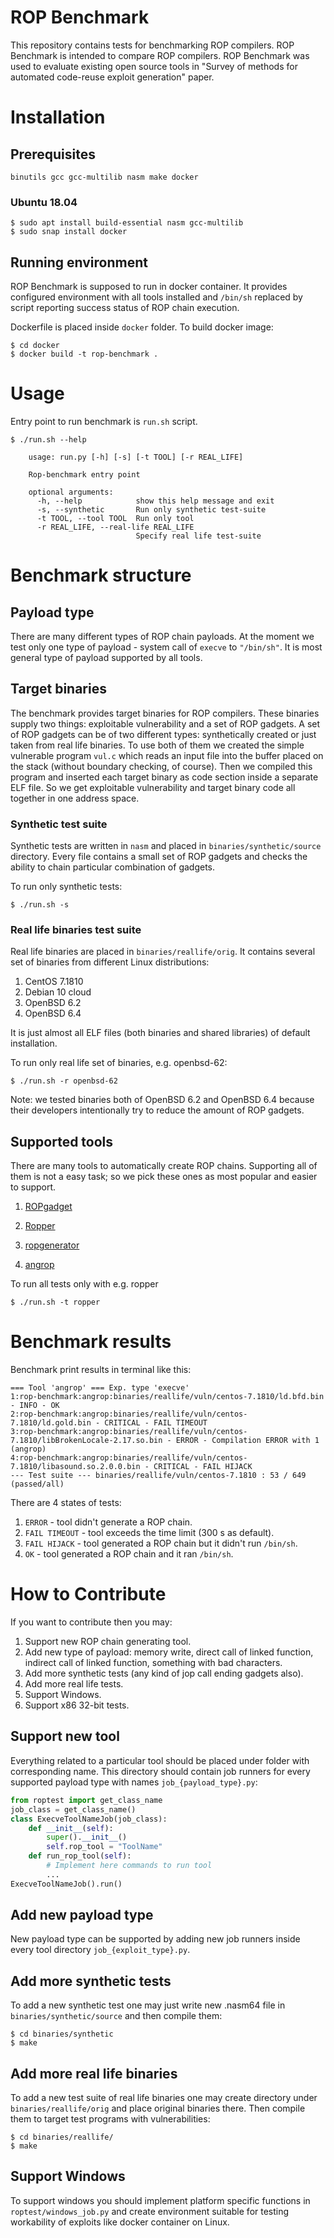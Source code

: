 # ROP Benchmark

This repository contains tests for benchmarking ROP compilers. ROP Benchmark is
intended to compare ROP compilers. ROP Benchmark was used to evaluate
existing open source tools in "Survey of methods for automated code-reuse
exploit generation" paper.

# Installation

## Prerequisites

    binutils gcc gcc-multilib nasm make docker

### Ubuntu 18.04

    $ sudo apt install build-essential nasm gcc-multilib
    $ sudo snap install docker

## Running environment

ROP Benchmark is supposed to run in docker container. It provides configured
environment with all tools installed and `/bin/sh` replaced by script reporting
success status of ROP chain execution.

Dockerfile is placed inside `docker` folder. To build docker image:

    $ cd docker
    $ docker build -t rop-benchmark .

# Usage

Entry point to run benchmark is `run.sh` script.

    $ ./run.sh --help

		usage: run.py [-h] [-s] [-t TOOL] [-r REAL_LIFE]

		Rop-benchmark entry point

		optional arguments:
		  -h, --help            show this help message and exit
		  -s, --synthetic       Run only synthetic test-suite
		  -t TOOL, --tool TOOL  Run only tool
		  -r REAL_LIFE, --real-life REAL_LIFE
		                        Specify real life test-suite

# Benchmark structure

## Payload type

There are many different types of ROP chain payloads. At the moment we test only
one type of payload - system call of `execve` to `"/bin/sh"`. It is most general
type of payload supported by all tools.

## Target binaries

The benchmark provides target binaries for ROP compilers. These binaries supply
two things: exploitable vulnerability and a set of ROP gadgets. A set of ROP
gadgets can be of two different types: synthetically created or just taken from
real life binaries. To use both of them we created the simple vulnerable program
`vul.c` which reads an input file into the buffer placed on the stack (without
boundary checking, of course). Then we compiled this program and inserted each
target binary as code section inside a separate ELF file. So we get exploitable
vulnerability and target binary code all together in one address space.

### Synthetic test suite

Synthetic tests are written in `nasm` and placed in `binaries/synthetic/source`
directory. Every file contains a small set of ROP gadgets and checks the ability
to chain particular combination of gadgets.

To run only synthetic tests:

    $ ./run.sh -s

### Real life binaries test suite

Real life binaries are placed in `binaries/reallife/orig`. It contains several
set of binaries from different Linux distributions:

1. CentOS 7.1810
2. Debian 10 cloud
3. OpenBSD 6.2
4. OpenBSD 6.4

It is just almost all ELF files (both binaries and shared libraries) of default
installation.

To run only real life set of binaries, e.g. openbsd-62:

    $ ./run.sh -r openbsd-62

Note: we tested binaries both of OpenBSD 6.2 and OpenBSD 6.4 because their
developers intentionally try to reduce the amount of ROP gadgets.

## Supported tools

There are many tools to automatically create ROP chains. Supporting all of
them is not a easy task; so we pick these ones as most popular and easier to
support.

1. [ROPgadget](https://github.com/JonathanSalwan/ROPgadget)

2. [Ropper](https://github.com/sashs/ropper)

3. [ropgenerator](https://github.com/Boyan-MILANOV/ropgenerator)

4. [angrop](https://github.com/salls/angrop)

To run all tests only with e.g. ropper

    $ ./run.sh -t ropper

# Benchmark results

Benchmark print results in terminal like this:

    === Tool 'angrop' === Exp. type 'execve'
    1:rop-benchmark:angrop:binaries/reallife/vuln/centos-7.1810/ld.bfd.bin - INFO - OK
    2:rop-benchmark:angrop:binaries/reallife/vuln/centos-7.1810/ld.gold.bin - CRITICAL - FAIL TIMEOUT
    3:rop-benchmark:angrop:binaries/reallife/vuln/centos-7.1810/libBrokenLocale-2.17.so.bin - ERROR - Compilation ERROR with 1 (angrop)
    4:rop-benchmark:angrop:binaries/reallife/vuln/centos-7.1810/libasound.so.2.0.0.bin - CRITICAL - FAIL HIJACK
    --- Test suite --- binaries/reallife/vuln/centos-7.1810 : 53 / 649 (passed/all)

There are 4 states of tests:

1. `ERROR` - tool didn't generate a ROP chain.
2. `FAIL TIMEOUT` -  tool exceeds the time limit (300 s as default).
3. `FAIL HIJACK` - tool generated a ROP chain but it didn't run `/bin/sh`.
4. `OK` - tool generated a ROP chain and it ran `/bin/sh`.

# How to Contribute

If you want to contribute then you may:

1. Support new ROP chain generating tool.
2. Add new type of payload: memory write, direct call of linked function,
   indirect call of linked function, something with bad characters.
3. Add more synthetic tests (any kind of jop call ending gadgets also).
4. Add more real life tests.
5. Support Windows.
6. Support x86 32-bit tests.

## Support new tool

Everything related to a particular tool should be placed under folder with
corresponding name. This directory should contain job runners for every
supported payload type with names `job_{payload_type}.py`:

```python
from roptest import get_class_name
job_class = get_class_name()
class ExecveToolNameJob(job_class):
    def __init__(self):
        super().__init__()
        self.rop_tool = "ToolName"
    def run_rop_tool(self):
        # Implement here commands to run tool
        ...
ExecveToolNameJob().run()
```

## Add new payload type

New payload type can be supported by adding new job runners inside every tool
directory `job_{exploit_type}.py`.

## Add more synthetic tests

To add a new synthetic test one may just write new .nasm64 file in
`binaries/synthetic/source` and then compile them:

    $ cd binaries/synthetic
    $ make

## Add more real life binaries

To add a new test suite of real life binaries one may create directory under
`binaries/reallife/orig` and place original binaries there. Then compile them to
target test programs with vulnerabilities:

    $ cd binaries/reallife/
    $ make

## Support Windows

To support windows you should implement platform specific functions in
`roptest/windows_job.py` and create environment suitable for testing
workability of exploits like docker container on Linux.
